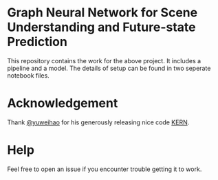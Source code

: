 # Graph Neural Network for Scene Understanding and Future-state Prediction

This repository contains the work for the above project. It includes a pipeline and a model. The details of setup can be found in two seperate notebook files.

# Acknowledgement
Thank [@yuweihao](https://github.com/yuweihao) for his generously releasing nice code [KERN](https://github.com/yuweihao/KERN).

# Help

Feel free to open an issue if you encounter trouble getting it to work.
